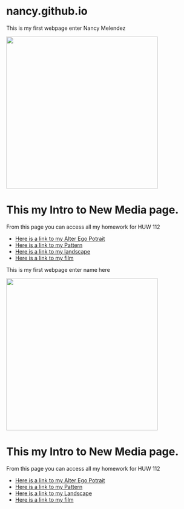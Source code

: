 # nancy.github.io 

<!DOCTYPE html>
<html><head></head>
<body>
<p>This is my first webpage enter Nancy Melendez</p>
  
  <img src="virtual landscape.jpg" height="400">
  <h1>This my Intro to New Media page.</h1>
    <p>From this page you can access all my homework for HUW 112</p>
    <ul>
      <li><a href="wildseedportrait.html">Here is a link to my Alter Ego Potrait</a></li>
      <li><a href="pattern.html">Here is a link to my Pattern</a></li>
      <li><a href="logo.html">Here is a link to my landscape</a></li>
      <li><a href="film.html">Here is a link to my film</a></li>
      

</ul></body></html>

<!DOCTYPE html>
<html><head></head>
<body>
<p>This is my first webpage enter name here</p>
  
  <img src="virtual landscape.jpg" height="400">
  <h1>This my Intro to New Media page.</h1>
    <p>From this page you can access all my homework for HUW 112</p>
    <ul>
      <li><a href="alterego.html">Here is a link to my Alter Ego Potrait</a></li>
      <li><a href="pattern.html">Here is a link to my Pattern</a></li>
      <li><a href="mylandscape.html">Here is a link to my Landscape</a></li>
      <li><a href="film.html">Here is a link to my film</a></li>
      

</ul></body></html>

